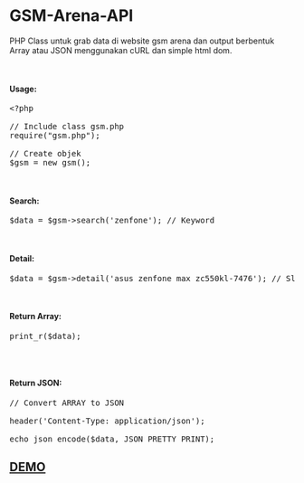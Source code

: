 # GSM-Arena-API
<p>PHP Class untuk grab data di website gsm arena dan output berbentuk Array atau JSON menggunakan cURL dan simple html dom.</p>
<br>
<h4>Usage:</h4>
 

<pre>&lt;?php

// Include class gsm.php
require("gsm.php");

// Create objek
$gsm = new gsm();</pre>
 <br>
<h4>Search:</h4>
 

<pre>$data = $gsm-&gt;search('zenfone'); // Keyword</pre>
 <br>
<h4>Detail:</h4>
 

<pre>$data = $gsm-&gt;detail('asus_zenfone_max_zc550kl-7476'); // Slug</pre>
 <br>
<h4>Return Array:</h4>
 

<pre>print_r($data);<br>
</pre>
 <br>
<h4>Return JSON:</h4>
 

<pre>// Convert ARRAY to JSON<br>
header('Content-Type: application/json');<br>
echo json_encode($data, JSON_PRETTY_PRINT);</pre>
 <a href="http://ibacor.com/widget/smartphone-spesifikasi"><h2>DEMO</h2></a>
